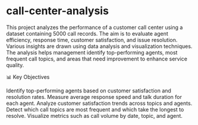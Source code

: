 # call-center-analysis
This project analyzes the performance of a customer call center using a dataset containing 5000 call records. The aim is to evaluate agent efficiency, response time, customer satisfaction, and issue resolution. Various insights are drawn using data analysis and visualization techniques.
The analysis helps management identify top-performing agents, most frequent call topics, and areas that need improvement to enhance service quality.


📊 Key Objectives

Identify top-performing agents based on customer satisfaction and resolution rates.
Measure average response speed and talk duration for each agent.
Analyze customer satisfaction trends across topics and agents.
Detect which call topics are most frequent and which take the longest to resolve.
Visualize metrics such as call volume by date, topic, and agent.
